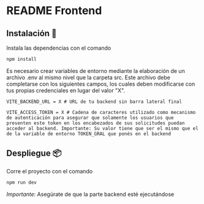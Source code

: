 # README Frontend

## Instalación 🔧

Instala las dependencias con el comando

```bash
npm install
```

Es necesario crear variables de entorno mediante la elaboración de un archivo .env al mismo nivel que la carpeta src. Este archivo debe completarse con los siguientes campos, los cuales deben modificarse con tus propias credenciales en lugar del valor "X".

```env
VITE_BACKEND_URL = X # URL de tu backend sin barra lateral final

VITE_ACCESS_TOKEN = X # Cadena de caracteres utilizado como mecanismo de autenticación para asegurar que solamente los usuarios que presenten este token en los encabezados de sus solicitudes puedan acceder al backend. Importante: Su valor tiene que ser el mismo que el de la variable de entorno TOKEN_GRAL que ponés en el backend
```

## Despliegue 📦

Corre el proyecto con el comando

```bash
npm run dev
```

_Importante_: Asegúrate de que la parte backend esté ejecutándose

